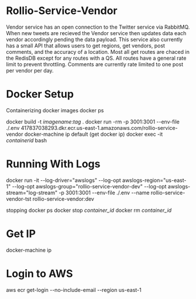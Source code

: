 # Rollio-Service-Vendor
Vendor service has an open connection to the Twitter service via RabbitMQ. 
When new tweets are recieved the Vendor service then updates data each vendor accordingly pending the data payload.
This service also currently has a small API that allows users to get regions, get vendors, post comments, and the accuracy of a location. 
Most all get routes are chaced in the RedisDB except for any routes with a QS.
All routes have a general rate limit to prevent throttling. 
Comments are currently rate limited to one post per vendor per day.

# Docker Setup
Containerizing
docker images
docker ps

docker build -t *imagename*:*tag* .
docker run -rm -p 3001:3001 --env-file ./.env 417837038293.dkr.ecr.us-east-1.amazonaws.com/rollio-service-vendor
docker-machine ip default (get docker ip)
docker exec -it *containerid* bash

# Running With Logs
docker run -it --log-driver="awslogs" --log-opt awslogs-region="us-east-1" --log-opt awslogs-group="rollio-service-vendor-dev" --log-opt awslogs-stream="log-stream" -p 3001:3001 --env-file ./.env --name rollio-service-vendor-tst rollio-service-vendor:dev

stopping
docker ps
docker stop *container_id*
docker rm *container_id*

# Get IP
docker-machine ip

# Login to AWS
aws ecr get-login --no-include-email --region us-east-1

